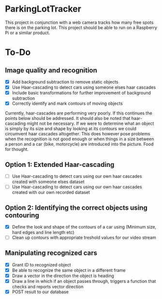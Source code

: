 # ParkingLotTracker
This project in conjunction with a web camera tracks how many free spots there is on the parking lot. This project should be able to run on a Raspberry Pi or a similar product.

# To-Do
## Image quality and recognition
- [x] Add background subtraction to remove static objects
- [x] Use Haar-cascading to detect cars using someone elses haar cascades
- [x] Include basic transformations for further improvement of background subtraction
- [x] Correctly identify and mark contours of moving objects

Currently, haar-cascades are performing very poorly. If this continues the points below should be addressed.
It should also be noted that haar-cascading might not be necessary. If we were to determine what an object is simply by its size and shape by looking at its contours we could circumvent haar cascades altogether. This does however pose problems when the recognition is not good enough or when things in a size between a person and a car (bike, motorcycle) are introduced into the picture. Food for thought.
## Option 1: Extended Haar-cascading
- [ ] Use Haar-cascading to detect cars using our own haar cascades created with someone elses dataset
- [ ] Use Haar-cascading to detect cars using our own haar cascades created with our own recorded dataset
## Option 2: Identifying the correct objects using contouring
- [x] Define the look and shape of the contours of a car using (Minimum size, hard edges and line length etc)
- [ ] Clean up contours with appropriate treshold values for our video stream
## Manipulating recognized cars
- [x] Grant ID to recognized object
- [x] Be able to recognize the same object in a different frame
- [x] Draw a vector in the direction the object is heading
- [x] Draw a line in which if an object passes through, triggers a function that checks and reports vector direction
- [x] POST result to our database
